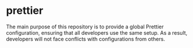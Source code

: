 # prettier
The main purpose of this repository is to provide a global Prettier configuration, ensuring that all developers use the same setup. As a result, developers will not face conflicts with configurations from others.
